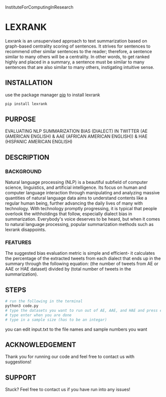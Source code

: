 InstituteForComputingInResearch
# LEXRANK
Lexrank is an unsupervised approach to text summarization based on graph-based centrality scoring of sentences. It strives for sentences to recommend other similar sentences to the reader; therefore, a sentence similar to many others will be a centrality. In other words, to get ranked highly and placed in a summary, a sentence must be similar to many sentences that are also similar to many others, instigating intuitive sense.
## INSTALLATION
use the package manager [pip](https://pypi.org/project/pip/) to install lexrank
```bash 
pip install lexrank
```
## PURPOSE
EVALUATING NLP SUMMARIZATION BIAS (DIALECT) IN TWITTER (AE (AMERICAN ENGLISH) & AAE (AFRICAN AMERICAN ENGLISH)) & HAE (HISPANIC AMERICAN ENGLISH)
## DESCRIPTION
### BACKGROUND
Natural language processing (NLP) is a beautiful subfield of computer science, linguistics, and artificial intelligence. Its focus on human and computer language interaction through manipulating and analyzing massive quantities of natural language data aims to understand contents like a regular human being, further advancing the daily lives of many with technology. With technology promptly progressing, it is typical that people overlook the withholdings that follow, especially dialect bias in summarization. Everybody's voice deserves to be heard, but when it comes to natural language processing, popular summarization methods such as lexrank disappoints.
### FEATURES
The suggested bias evaluation metric is simple and efficient- it calculates the percentage of the extracted tweets from each dialect that ends up in the summary through the following equation: (the number of tweets from AE or AAE or HAE dataset) divided by (total number of tweets in the summarization).
## STEPS
```python 
# run the following in the terminal
python3 code.py
# type the datasets you want to run out of AE, AAE, and HAE and press enter after typing each one
# type enter when you are done
# type in a sample size (has to be an integar)
```
you can edit input.txt to the file names and sample numbers you want
## ACKNOWLEDGEMENT
Thank you for running our code and feel free to contact us with suggestions!
## SUPPORT
Stuck? Feel free to contact us if you have run into any issues!
